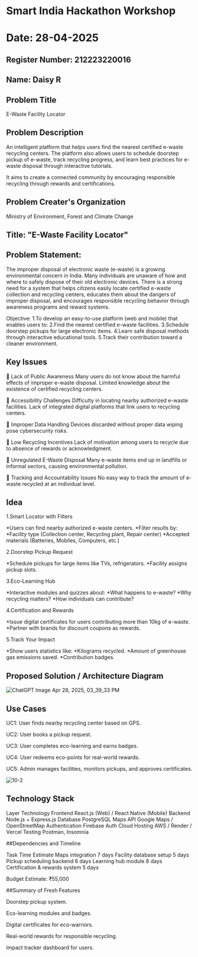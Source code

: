 # Smart India Hackathon Workshop
# Date: 28-04-2025
## Register Number: 212223220016
## Name:  Daisy R
## Problem Title
E-Waste Facility Locator
## Problem Description
An intelligent platform that helps users find the nearest certified e-waste recycling centers.
The platform also allows users to schedule doorstep pickup of e-waste, track recycling progress, and learn best practices for e-waste disposal through interactive tutorials.

It aims to create a connected community by encouraging responsible recycling through rewards and certifications.

## Problem Creater's Organization
Ministry of Environment, Forest and Climate Change

## Title: "E-Waste Facility Locator"

## Problem Statement:
The improper disposal of electronic waste (e-waste) is a growing environmental concern in India.
Many individuals are unaware of how and where to safely dispose of their old electronic devices.
There is a strong need for a system that helps citizens easily locate certified e-waste collection and recycling centers, educates them about the dangers of improper disposal, and encourages responsible recycling behavior through awareness programs and reward systems.

Objective:
1.To develop an easy-to-use platform (web and mobile) that enables users to:
2.Find the nearest certified e-waste facilities.
3.Schedule doorstep pickups for large electronic items.
4.Learn safe disposal methods through interactive educational tools.
5.Track their contribution toward a cleaner environment.


## Key Issues
🔹 Lack of Public Awareness
Many users do not know about the harmful effects of improper e-waste disposal.
Limited knowledge about the existence of certified recycling centers.

🔹 Accessibility Challenges
Difficulty in locating nearby authorized e-waste facilities.
Lack of integrated digital platforms that link users to recycling centers.

🔹 Improper Data Handling
Devices discarded without proper data wiping pose cybersecurity risks.

🔹 Low Recycling Incentives
Lack of motivation among users to recycle due to absence of rewards or acknowledgment.

🔹 Unregulated E-Waste Disposal
Many e-waste items end up in landfills or informal sectors, causing environmental pollution.

🔹 Tracking and Accountability Issues
No easy way to track the amount of e-waste recycled at an individual level.


## Idea

1.Smart Locator with Filters

*Users can find nearby authorized e-waste centers.
*Filter results by:
   *Facility type (Collection center, Recycling plant, Repair center)
   *Accepted materials (Batteries, Mobiles, Computers, etc.)
 
2.Doorstep Pickup Request

 *Schedule pickups for large items like TVs, refrigerators.
 *Facility assigns pickup slots.

3.Eco-Learning Hub

*Interactive modules and quizzes about:
  *What happens to e-waste?
  *Why recycling matters?
  *How individuals can contribute?

4.Certification and Rewards

*Issue digital certificates for users contributing more than 10kg of e-waste.
*Partner with brands for discount coupons as rewards.

5.Track Your Impact

*Show users statistics like:
*Kilograms recycled.
*Amount of greenhouse gas emissions saved.
*Contribution badges.

## Proposed Solution / Architecture Diagram

![ChatGPT Image Apr 28, 2025, 03_39_33 PM](https://github.com/user-attachments/assets/947d366e-bc66-42bd-8f37-4c68fd540f2a)



## Use Cases
UC1: User finds nearby recycling center based on GPS.

UC2: User books a pickup request.

UC3: User completes eco-learning and earns badges.

UC4: User redeems eco-points for real-world rewards.

UC5: Admin manages facilities, monitors pickups, and approves certificates.

![10-2](https://github.com/user-attachments/assets/2fdc7838-1ad1-4517-a51b-5324ccc5c02a)


## Technology Stack

Layer	                   Technology
Frontend           	React.js (Web) / React Native (Mobile)
Backend            	Node.js + Express.js
Database           	PostgreSQL
Maps API	          Google Maps / OpenStreetMap
Authentication    	Firebase Auth
Cloud Hosting	      AWS / Render / Vercel
Testing	            Postman, Insomnia



##Dependencies and Timeline

Task	                           Time Estimate
Maps integration	                7 days
Facility database setup        	  5 days
Pickup scheduling backend	        6 days
Learning hub module	              8 days
Certification & rewards system	  5 days


Budget Estimate: ₹55,000


##Summary of Fresh Features

Doorstep pickup system.

Eco-learning modules and badges.

Digital certificates for eco-warriors.

Real-world rewards for responsible recycling.

Impact tracker dashboard for users.

